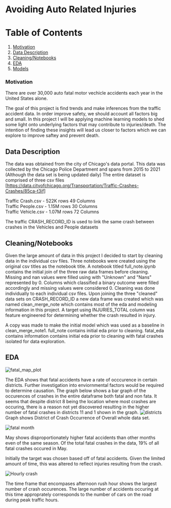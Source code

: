 # Avoiding Auto Related Injuries

# Table of Contents
1. [Motivation](https://github.com/shigos/Traffic_Models/blob/main/README.md#motivation) 
2. [Data Description](https://github.com/shigos/Traffic_Models/blob/main/README.md#data-description)
3. [Cleaning/Notebooks](https://github.com/shigos/Traffic_Models/blob/main/README.md#data-description)
4. [EDA](https://github.com/shigos/Traffic_Models/blob/main/README.md#eda)
5. [Models]()
### Motivation
There are over 30,000 auto fatal motor vechicle accidents each year in the United States alone.

The goal of this project is find trends and make inferences from the traffic accident data. In order improve safety, we should account all factors big and small. In this project I will be applying machine learning models to shed some light onto underlying factors that may contribute to injuries/death. The intention of finding these insights will lead us closer to factors which we can explore to improve saftey and prevent death.



## Data Description
The data was obtained from the city of Chicago's data portal. 
This data was collected by the Chicago Police Department and spans from 2015 to 2021 (Although the data set is being updated daily) 
The entire dataset is comprised of three csv files [https://data.cityofchicago.org/Transportation/Traffic-Crashes-Crashes/85ca-t3if]

Traffic Crash.csv - 522K rows 49 Columns \
Traffic People.csv - 1.15M rows 30 Columns\
Traffic Vehicle.csv - 1.07M rows 72 Columns

The traffic CRASH_RECORD_ID is used to link the same crash between crashes in the Vehicles and People datasets

## Cleaning/Notebooks 
Given the large amount of data in this project I decided to start by cleaning data in the individual csv files. Three notebooks were created using the original csv titles as the notebook title. A notebook titled full_note.ipynb contains the initial join of the three raw data frames before cleaning. Missing and nan values were filled using with "Unknown" and "Nans" represented by 0. Columns which classified a binary outcome were filled accordingly and missing values were considered 0. Cleaning was done individually to each individual csv files. Upon joining the three "cleaned" data sets on CRASH_RECORD_ID a new data frame was created which was named clean_merge_note which contains most of the eda and modeling information in this project. A target using INJURIES_TOTAL column was feature engineered for determining whether the crash resulted in injury.

A copy was made to make the initial model which was used as a baseline in clean_merge_note1.
full_note contains initial eda prior to cleaning.
fatal_eda contains information contains initial eda prior to cleaning with fatal crashes isolated for data exploration.

## EDA

![fatal_map_plot](https://user-images.githubusercontent.com/76585249/126579407-961a1fd3-4ec8-4419-8d52-303f3fa6b2b0.png)

The EDA shows that fatal accidents have a rate of occcurence in certain districts. Further investigation into enviornmental factors would be required to determine causation.
The graph below shows a bar graph of the occurences of crashes in the entire dataframe both fatal and non fata.
It seems that despite district 8 being the location where most crashes are occuring, there is a reason not yet discovered resulting in the higher number of fatal crashes in districts 11 and 1 shown in the graph. 
![districts ](https://user-images.githubusercontent.com/76585249/126584127-f1af04cf-747e-4094-adc9-c61d805f1ec1.png)
Graph shows District of Crash Occurrence of Overall whole data set.

![fatal month](https://user-images.githubusercontent.com/76585249/126584115-48e2d7e1-1252-4a26-84cc-33dbcff54a14.png)

May shows disproportionately higher fatal accidents than other months even of the same season. Of the total fatal crashes in the data, 19% of all fatal crashes occured in May. 

Initially the target was chosen based off of fatal accidents. Given the limited amount of time, this was altered to reflect injuries resulting from the crash.

![Hourly crash](https://user-images.githubusercontent.com/76585249/126584121-7ea707ec-7ba3-413b-a285-bc32f1ad184f.png)

The time frame that encompases afternoon rush hour shows the largest number of crash occurences. The large number of accidents occuring at this time approprately corresponds to the number of cars on the road during peak traffic hours.



